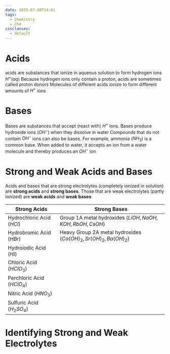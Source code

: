 ```yaml
---
date: 2025-07-28T14:01
tags:
  - Chemistry
  - Ch4
cssclasses:
  - default
---
```

# Acids
acids are substances that ionize in aqueous solution to form hydrogen ions $H^+(aq)$
Because hydrogen ions only contain a proton, acids are sometimes called proton donors
Molecules of different acids ionize to form different amounts of $H^+$ ions

# Bases
Bases are substances that accept (react with) $H^+$ ions. Bases produce hydroxide ions ($OH^-$) when they dissolve in water
Compounds that do not contain $OH^-$ ions can also be bases. For example, ammonia ($NH_3$) is a common base. When added to water, it accepts an ion from a water molecule and thereby produces an $OH^-$ ion

# Strong and Weak Acids and Bases
Acids and bases that are strong electrolytes (completely ionized in solution) are **strong acids** and **strong bases**. Those that are weak electrolytes (partly ionized) are **weak acids** and **weak bases**

| Strong Acids               | Strong Bases                                                   |
| -------------------------- | -------------------------------------------------------------- |
| Hydrochloric Acid ($HCl$)  | Group 1A metal hydroxides ($LiOH,NaOH,KOH,RbOH,CsOH$)          |
| Hydrobromic Acid ($HBr$)   | Heavy Group 2A metal hydroxides ($Ca(OH)_2,Sr(OH)_2,Ba(OH)_2$) |
| Hydroiodic Acid ($HI$)     |                                                                |
| Chloric Acid ($HClO_3$)    |                                                                |
| Perchloric Acid ($HClO_4$) |                                                                |
| Nitric Acid ($HNO_3$)      |                                                                |
| Sulfuric Acid ($H_2SO_4$)  |                                                                |

# Identifying Strong and Weak Electrolytes

